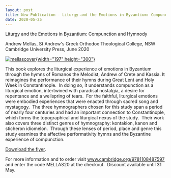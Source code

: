 ```yaml
---
layout: post
title: New Publication - Liturgy and the Emotions in Byzantium: Compunction and Hymnody
date: 2020-05-25
---
```


Liturgy and the Emotions in Byzantium: Compunction and
Hymnody

Andrew Mellas, St Andrew's Greek Orthodox
Theological College, NSW
Cambridge University Press, June
2020

[![mellascover](http://www.aabs.org.au//wp-content/uploads/wp-content/uploads/2020/05/mellascover-197x300.png){width="197"
height="300"}](http://www.aabs.org.au//wp-content/uploads/wp-content/uploads/2020/05/mellascover.png)

This
book explores the liturgical experience of emotions in Byzantium through
the hymns of Romanos the Melodist, Andrew of Crete and Kassia. It
reimagines the performance of their hymns during Great Lent and Holy
Week in Constantinople.  In doing so, it understands compunction as a
liturgical emotion, intertwined with paradisal nostalgia, a desire for
repentance and a wellspring of tears.  For the faithful, liturgical
emotions were embodied experiences that were enacted through sacred song
and mystagogy.  The three hymnographers chosen for this study span a
period of nearly four centuries and had an important connection to
Constantinople, which forms the topographical and liturgical nexus of
the study.  Their work also covers three distinct genres of hymnography:
kontakion, kanon and sticheron idiomelon.  Through these lenses of
period, place and genre this study examines the affective performativity
hymns and the Byzantine experience of compunction.

[Download
the
flyer](http://www.aabs.org.au/wp-content/uploads/2020/05/Liturgy-and-the-Emotions-in-Byzantium_Flyer-Code.pdf).

For
more information and to order visit www.cambridge.org/9781108487597 and
enter the code MELLAS20 at the checkout.  Discount available until 31
May.
